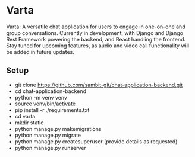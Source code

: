 # Varta

Varta: A versatile chat application for users to engage in one-on-one and group conversations. Currently in development, with Django and Django Rest Framework powering the backend, and React handling the frontend. Stay tuned for upcoming features, as audio and video call functionality will be added in future updates.

## Setup

- git clone https://github.com/sambit-git/chat-application-backend.git
- cd chat-application-backend
- python -m venv venv
- source venv/bin/activate
- pip install -r ./requirements.txt
- cd varta
- mkdir static
- python manage.py makemigrations
- python manage.py migrate
- python manage.py createsuperuser (provide details as requested)
- python manage.py runserver
